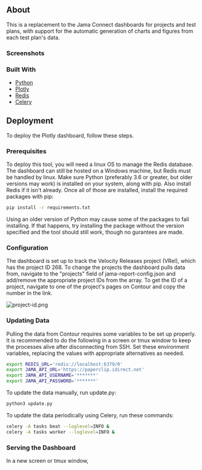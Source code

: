 ## About

This is a replacement to the Jama Connect dashboards for projects and test plans, with support for the automatic generation of charts and figures from each test plan's data.

### Screenshots


### Built With

* [Python](https://www.python.org/downloads/source/)
* [Plotly](https://plotly.com/)
* [Redis](https://redis.io/topics/quickstart)
* [Celery](https://docs.celeryproject.org/en/stable/getting-started/first-steps-with-celery.html)

## Deployment

To deploy the Plotly dashboard, follow these steps.

### Prerequisites

To deploy this tool, you will need a linux OS to manage the Redis database. The dashboard can still be hosted on a Windows machine, but Redis must be handled by linux. Make sure Python (preferably 3.6 or greater, but older versions may work) is installed on your system, along with pip. Also install Redis if it isn't already. Once all of those are installed, install the required packages with pip:
```sh
pip install -r requirements.txt
```

Using an older version of Python may cause some of the packages to fail installing. If that happens, try installing the package without the version specified and the tool should still work, though no gurantees are made.

### Configuration

The dashboard is set up to track the Velocity Releases project (VRel), which has the project ID 268. To change the projects the dashboard pulls data from, navigate to the "projects" field of jama-report-config.json and add/remove the appropriate project IDs from the array. To get the ID of a project, navigate to one of the project's pages on Contour and copy the number in the link.

![project-id.png](https://i.postimg.cc/9FzBjF7d/project-id.png)

### Updating Data

Pulling the data from Contour requires some variables to be set up properly. It is recommended to do the following in a screen or tmux window to keep the processes alive after disconnecting from SSH. Set these environment variables, replacing the values with appropriate alternatives as needed. 
```sh
export REDIS_URL='redis://localhost:6379/0'
export JAMA_API_URL='https://paperclip.idirect.net'
export JAMA_API_USERNAME='*******'
export JAMA_API_PASSWORD='*******'
```
To update the data manually, run update.py:
```sh
python3 update.py
```
To update the data periodically using Celery, run these commands:
```sh
celery -A tasks beat --loglevel=INFO &
celery -A tasks worker --loglevel=INFO &
```

### Serving the Dashboard

In a new screen or tmux window, 